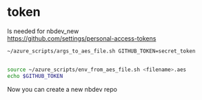 # token
Is needed for nbdev_new  
https://github.com/settings/personal-access-tokens
```sh
~/azure_scripts/args_to_aes_file.sh GITHUB_TOKEN=secret_token


source ~/azure_scripts/env_from_aes_file.sh <filename>.aes
echo $GITHUB_TOKEN
```

Now you can create a new nbdev repo
